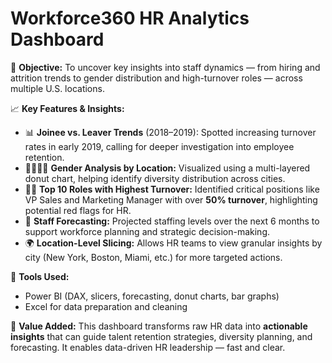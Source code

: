 # Workforce360 HR Analytics Dashboard

🎯 **Objective:**
To uncover key insights into staff dynamics — from hiring and attrition trends to gender distribution and high-turnover roles — across multiple U.S. locations.

📈 **Key Features & Insights:**

* 📊 **Joinee vs. Leaver Trends** (2018–2019): Spotted increasing turnover rates in early 2019, calling for deeper investigation into employee retention.
* 👨‍💼👩‍💼 **Gender Analysis by Location:** Visualized using a multi-layered donut chart, helping identify diversity distribution across cities.
* 🧑‍💻 **Top 10 Roles with Highest Turnover:** Identified critical positions like VP Sales and Marketing Manager with over **50% turnover**, highlighting potential red flags for HR.
* 🔮 **Staff Forecasting:** Projected staffing levels over the next 6 months to support workforce planning and strategic decision-making.
* 🌍 **Location-Level Slicing:** Allows HR teams to view granular insights by city (New York, Boston, Miami, etc.) for more targeted actions.

💼 **Tools Used:**

* Power BI (DAX, slicers, forecasting, donut charts, bar graphs)
* Excel for data preparation and cleaning

🔗 **Value Added:**
This dashboard transforms raw HR data into **actionable insights** that can guide talent retention strategies, diversity planning, and forecasting. It enables data-driven HR leadership — fast and clear.
